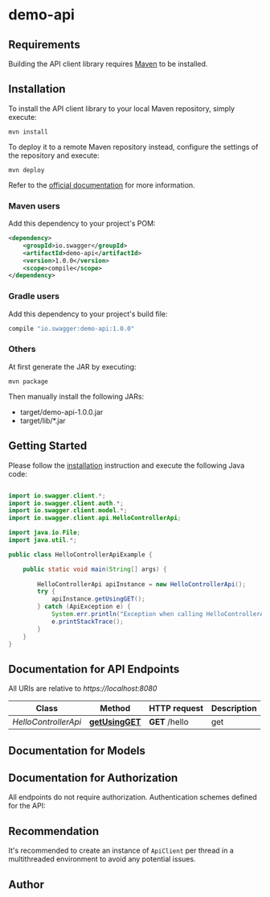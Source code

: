 # demo-api

## Requirements

Building the API client library requires [Maven](https://maven.apache.org/) to be installed.

## Installation

To install the API client library to your local Maven repository, simply execute:

```shell
mvn install
```

To deploy it to a remote Maven repository instead, configure the settings of the repository and execute:

```shell
mvn deploy
```

Refer to the [official documentation](https://maven.apache.org/plugins/maven-deploy-plugin/usage.html) for more information.

### Maven users

Add this dependency to your project's POM:

```xml
<dependency>
    <groupId>io.swagger</groupId>
    <artifactId>demo-api</artifactId>
    <version>1.0.0</version>
    <scope>compile</scope>
</dependency>
```

### Gradle users

Add this dependency to your project's build file:

```groovy
compile "io.swagger:demo-api:1.0.0"
```

### Others

At first generate the JAR by executing:

    mvn package

Then manually install the following JARs:

* target/demo-api-1.0.0.jar
* target/lib/*.jar

## Getting Started

Please follow the [installation](#installation) instruction and execute the following Java code:

```java

import io.swagger.client.*;
import io.swagger.client.auth.*;
import io.swagger.client.model.*;
import io.swagger.client.api.HelloControllerApi;

import java.io.File;
import java.util.*;

public class HelloControllerApiExample {

    public static void main(String[] args) {
        
        HelloControllerApi apiInstance = new HelloControllerApi();
        try {
            apiInstance.getUsingGET();
        } catch (ApiException e) {
            System.err.println("Exception when calling HelloControllerApi#getUsingGET");
            e.printStackTrace();
        }
    }
}

```

## Documentation for API Endpoints

All URIs are relative to *https://localhost:8080*

Class | Method | HTTP request | Description
------------ | ------------- | ------------- | -------------
*HelloControllerApi* | [**getUsingGET**](docs/HelloControllerApi.md#getUsingGET) | **GET** /hello | get


## Documentation for Models



## Documentation for Authorization

All endpoints do not require authorization.
Authentication schemes defined for the API:

## Recommendation

It's recommended to create an instance of `ApiClient` per thread in a multithreaded environment to avoid any potential issues.

## Author



